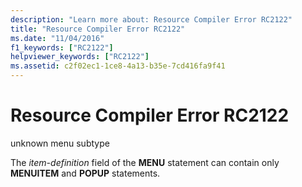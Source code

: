 ```yaml
---
description: "Learn more about: Resource Compiler Error RC2122"
title: "Resource Compiler Error RC2122"
ms.date: "11/04/2016"
f1_keywords: ["RC2122"]
helpviewer_keywords: ["RC2122"]
ms.assetid: c2f02ec1-1ce8-4a13-b35e-7cd416fa9f41
---
```

# Resource Compiler Error RC2122

unknown menu subtype

The *item-definition* field of the **MENU** statement can contain only **MENUITEM** and **POPUP** statements.
